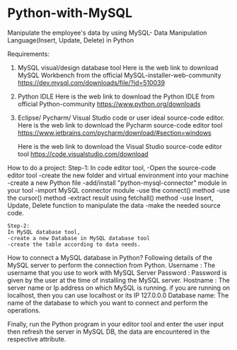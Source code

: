 # Python-with-MySQL
Manipulate the employee's data by using  MySQL- Data Manipulation Language(Insert, Update, Delete) in Python

Requirements:
1. MySQL visual/design database tool
	Here is the web link to download MySQL Workbench from the official MySQL-installer-web-community
	https://dev.mysql.com/downloads/file/?id=510039

2. Python IDLE
	Here is the web link to download the Python IDLE from official Python-community
	https://www.python.org/downloads

3. Eclipse/ Pycharm/ Visual Studio code or user ideal source-code editor.
	Here is the web link to download the Pycharm source-code editor tool
	https://www.jetbrains.com/pycharm/download/#section=windows

	Here is the web link to download the Visual Studio source-code editor tool
	https://code.visualstudio.com/download


How to do a project:
	Step-1:
	In code editor tool,
	-Open the source-code editor tool 
	-create the new folder and virtual environment into your machine
	-create a new Python file
	-add/install "python-mysql-connector" module in your tool
	-import MySQL connector module
	-use the connect() method
	-use the cursor() method
	-extract result using fetchall() method
	-use Insert, Update, Delete function to manipulate the data
	-make the needed source code.

	
	Step-2:
	In MySQL database tool,
	-create a new Database in MySQL database tool
	-create the table according to data needs.

How to connect a MySQL database in Python?
	Following details of the MySQL server to perform the connection from Python.
		Username     : The username that you use to work with MySQL Server
		Password     : Password is given by the user at the time of installing the MySQL server.
		Hostname     : The server name or Ip address on which MySQL is running. if you are running on localhost, 
			       then you can use localhost or its IP 127.0.0.0
		Database name: The name of the database to which you want to connect and perform the operations.	


Finally, run the Python program in your editor tool and enter the user input then 
refresh the server in MySQL DB, the data are encountered in the respective attribute.
 
